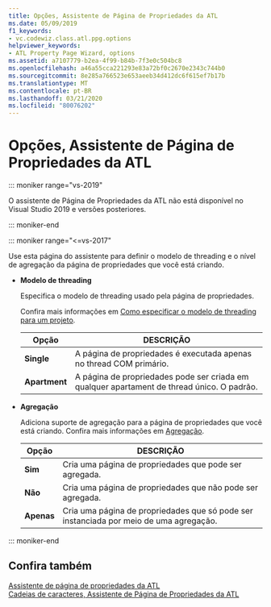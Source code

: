 ```yaml
---
title: Opções, Assistente de Página de Propriedades da ATL
ms.date: 05/09/2019
f1_keywords:
- vc.codewiz.class.atl.ppg.options
helpviewer_keywords:
- ATL Property Page Wizard, options
ms.assetid: a7107779-b2ea-4f99-b84b-7f3e0c504bc8
ms.openlocfilehash: a46a55cca221293e83a72bf0c2670e2343c744b0
ms.sourcegitcommit: 8e285a766523e653aeeb34d412dc6f615ef7b17b
ms.translationtype: MT
ms.contentlocale: pt-BR
ms.lasthandoff: 03/21/2020
ms.locfileid: "80076202"
---
```

# <a name="options-atl-property-page-wizard"></a>Opções, Assistente de Página de Propriedades da ATL

::: moniker range="vs-2019"

O assistente de Página de Propriedades da ATL não está disponível no Visual Studio 2019 e versões posteriores.

::: moniker-end

::: moniker range="<=vs-2017"

Use esta página do assistente para definir o modelo de threading e o nível de agregação da página de propriedades que você está criando.

- **Modelo de threading**

   Especifica o modelo de threading usado pela página de propriedades.

   Confira mais informações em [Como especificar o modelo de threading para um projeto](../../atl/specifying-the-threading-model-for-a-project-atl.md).

   |Opção|DESCRIÇÃO|
   |------------|-----------------|
   |**Single**|A página de propriedades é executada apenas no thread COM primário.|
   |**Apartment**|A página de propriedades pode ser criada em qualquer apartament de thread único. O padrão.|

- **Agregação**

   Adiciona suporte de agregação para a página de propriedades que você está criando. Confira mais informações em [Agregação](../../atl/aggregation.md).

   |Opção|DESCRIÇÃO|
   |------------|-----------------|
   |**Sim**|Cria uma página de propriedades que pode ser agregada.|
   |**Não**|Cria uma página de propriedades que não pode ser agregada.|
   |**Apenas**|Cria uma página de propriedades que só pode ser instanciada por meio de uma agregação.|

::: moniker-end

## <a name="see-also"></a>Confira também

[Assistente de página de propriedades da ATL](../../atl/reference/atl-property-page-wizard.md)<br/>
[Cadeias de caracteres, Assistente de Página de Propriedades da ATL](../../atl/reference/strings-atl-property-page-wizard.md)
